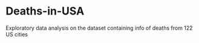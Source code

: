 # Deaths-in-USA
Exploratory data analysis on the dataset containing info of deaths from 122 US cities
